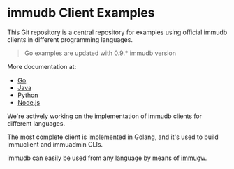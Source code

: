 # immudb Client Examples

This Git repository is a central repository for examples using official immudb clients in different programming languages.
> Go examples are updated with 0.9.* immudb version
>
More documentation at:
- [Go](https://docs.immudb.io/master/) 
- [Java](https://github.com/codenotary/immudb4j)
- [Python](https://github.com/codenotary/immudb-py)
- [Node.js](https://github.com/codenotary/immudb-node)

We're actively working on the implementation of immudb clients for different languages.

The most complete client is implemented in Golang, and it's used to build immuclient and immuadmin CLIs.

immudb can easily be used from any language by means of [immugw].

[immugw]: https://immudb.io/docs/immugw/
